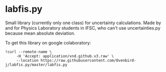 # labfis.py
Small library (currently only one class) for uncertainty calculations. Made by and for Physics Laboratory students in IFSC, who can't use uncertainties.py because mean absolute deviation.

To get this library on google colaboratory:
    
```
!curl --remote-name \
     -H 'Accept: application/vnd.github.v3.raw' \
     --location https://raw.githubusercontent.com/Ovenbird-j/labfis.py/master/labfis.py
```
